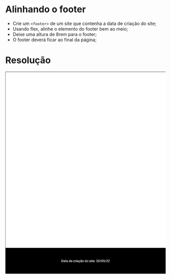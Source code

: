 # Alinhando o footer

- Crie um ```<footer>``` de um site que contenha a data de criação do site;
- Usando flex, alinhe o elemento do footer bem ao meio;
- Deixe uma altura de 8rem para o footer;
- O footer deverá ficar ao final da página;

# Resolução

![Resolução](./resolução.png "Resolução")
